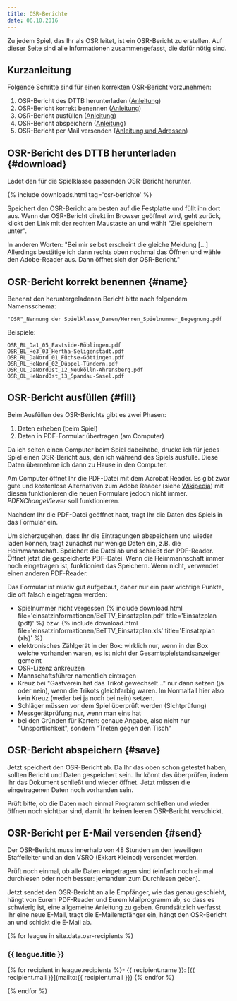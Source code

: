```yaml
---
title: OSR-Berichte
date: 06.10.2016
---
```


Zu jedem Spiel, das Ihr als OSR leitet, ist ein OSR-Bericht zu erstellen.
Auf dieser Seite sind alle Informationen zusammengefasst, die dafür nötig sind.


## Kurzanleitung

Folgende Schritte sind für einen korrekten OSR-Bericht vorzunehmen:

1. OSR-Bericht des DTTB herunterladen ([Anleitung](#download))
2. OSR-Bericht korrekt benennen ([Anleitung](#name))
3. OSR-Bericht ausfüllen ([Anleitung](#fill))
4. OSR-Bericht abspeichern ([Anleitung](#save))
5. OSR-Bericht per Mail versenden ([Anleitung und Adressen](#send))

## OSR-Bericht des DTTB herunterladen {#download}

Ladet den für die Spielklasse passenden OSR-Bericht herunter.

{% include downloads.html tag='osr-berichte' %}

Speichert den OSR-Bericht am besten auf die Festplatte und füllt ihn dort aus.
Wenn der OSR-Bericht direkt im Browser geöffnet wird, geht zurück, klickt den Link mit der rechten Maustaste an und wählt "Ziel speichern unter".

In anderen Worten: "Bei mir selbst erscheint die gleiche Meldung [...] Allerdings bestätige ich dann rechts oben nochmal das Öffnen und wähle den Adobe-Reader aus. Dann öffnet sich der OSR-Bericht."


## OSR-Bericht korrekt benennen {#name}

Benennt den heruntergeladenen Bericht bitte nach folgendem Namensschema:

	"OSR"_Nennung der Spielklasse_Damen/Herren_Spielnummer_Begegnung.pdf

Beispiele:

	OSR_BL_Da1_05_Eastside-Böblingen.pdf
	OSR_BL_He3_03_Hertha-Seligenstadt.pdf
	OSR_RL_DaNord_01_Füchse-Göttingen.pdf
	OSR_RL_HeNord_02_Düppel-Tündern.pdf
	OSR_OL_DaNordOst_12_Neukölln-Ahrensberg.pdf
	OSR_OL_HeNordOst_13_Spandau-Sasel.pdf

## OSR-Bericht ausfüllen {#fill}

Beim Ausfüllen des OSR-Berichts gibt es zwei Phasen:

1. Daten erheben (beim Spiel)
2. Daten in PDF-Formular übertragen (am Computer)

Da ich selten einen Computer beim Spiel dabeihabe, drucke ich für jedes Spiel einen OSR-Bericht aus, den ich während des Spiels ausfülle.
Diese Daten übernehme ich dann zu Hause in den Computer.

Am Computer öffnet Ihr die PDF-Datei mit dem Acrobat Reader.
Es gibt zwar gute und kostenlose Alternativen zum Adobe Reader (siehe [Wikipedia](https://de.wikipedia.org/wiki/Liste_von_PDF-Software)) mit diesen funktionieren die neuen Formulare jedoch nicht immer.
*PDFXChangeViewer* soll funktionieren.

Nachdem Ihr die PDF-Datei geöffnet habt, tragt Ihr die Daten des Spiels in das Formular ein.

Um sicherzugehen, dass Ihr die Eintragungen abspeichern und wieder laden können, tragt zunächst nur wenige Daten ein, z.B. die Heimmannschaft.
Speichert die Datei ab und schließt den PDF-Reader.
Öffnet jetzt die gespeicherte PDF-Datei.
Wenn die Heimmannschaft immer noch eingetragen ist, funktioniert das Speichern.
Wenn nicht, verwendet einen anderen PDF-Reader.

Das Formular ist relativ gut aufgebaut, daher nur ein paar wichtige Punkte, die oft falsch eingetragen werden:

- Spielnummer nicht vergessen {% include download.html file='einsatzinformationen/BeTTV_Einsatzplan.pdf' title='Einsatzplan (pdf)' %} bzw. {% include download.html file='einsatzinformationen/BeTTV_Einsatzplan.xls' title='Einsatzplan (xls)' %}
- elektronisches Zählgerät in der Box: wirklich nur, wenn in der Box welche vorhanden waren, es ist nicht der Gesamtspielstandsanzeiger gemeint
- OSR-Lizenz ankreuzen
- Mannschaftsführer namentlich eintragen
- Kreuz bei "Gastverein hat das Trikot gewechselt..." nur dann setzen (ja oder nein), wenn die Trikots gleichfarbig waren. Im Normalfall hier also kein Kreuz (weder bei ja noch bei nein) setzen.
- Schläger müssen vor dem Spiel überprüft werden (Sichtprüfung)
- Messgerätprüfung nur, wenn man eins hat
- bei den Gründen für Karten: genaue Angabe, also nicht nur "Unsportlichkeit", sondern "Treten gegen den Tisch"

## OSR-Bericht abspeichern {#save}

Jetzt speichert den OSR-Bericht ab. Da Ihr das oben schon getestet haben, sollten Bericht und Daten gespeichert sein.
Ihr könnt das überprüfen, indem Ihr das Dokument schließt und wieder öffnet.
Jetzt müssen die eingetragenen Daten noch vorhanden sein.

Prüft bitte, ob die Daten nach einmal Programm schließen und wieder öffnen noch sichtbar sind, damit Ihr keinen leeren OSR-Bericht verschickt.


## OSR-Bericht per E-Mail versenden {#send}

Der OSR-Bericht muss innerhalb von 48 Stunden an den jeweiligen Staffelleiter und an den VSRO (Ekkart Kleinod) versendet werden.

Prüft noch einmal, ob alle Daten eingetragen sind (einfach noch einmal durchlesen oder noch besser: jemandem zum Durchlesen geben).

Jetzt sendet den OSR-Bericht an alle Empfänger, wie das genau geschieht, hängt von Eurem PDF-Reader und Eurem Mailprogramm ab, so dass es schwierig ist, eine allgemeine Anleitung zu geben.
Grundsätzlich verfasst Ihr eine neue E-Mail, tragt die E-Mailempfänger ein, hängt den OSR-Bericht an und schickt die E-Mail ab.

{% for league in site.data.osr-recipients %}

### {{ league.title }}

{% for recipient in league.recipients %}- {{ recipient.name }}: [{{ recipient.mail }}](mailto:{{ recipient.mail }})
{% endfor %}

{% endfor %}
